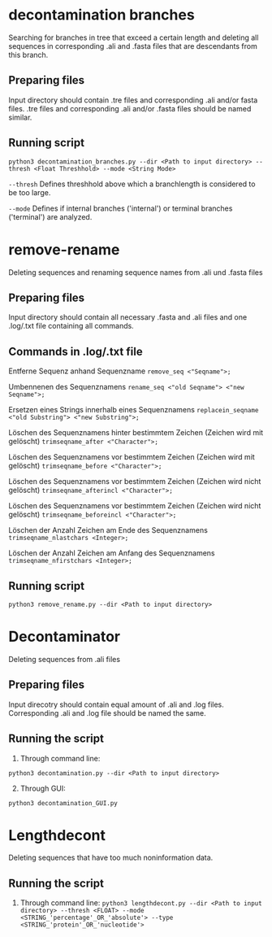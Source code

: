 # decontamination branches
Searching for branches in tree that exceed a certain length 
and deleting all sequences in corresponding .ali and .fasta files that are descendants from this branch.

## Preparing files
Input directory should contain .tre files and corresponding .ali and/or fasta files.
.tre files and corresponding .ali and/or .fasta files should be named similar.

## Running script

```python3 decontamination_branches.py --dir <Path to input directory> --thresh <Float Threshhold> --mode <String Mode> ```

`--thresh` Defines threshhold above which a branchlength is considered to be too large.

`--mode` Defines if internal branches ('internal') or terminal branches ('terminal') are analyzed.

# remove-rename
Deleting sequences and renaming sequence names from .ali und .fasta files

## Preparing files
Input directory should contain all necessary .fasta and .ali files 
and one .log/.txt file containing all commands.

## Commands in .log/.txt file

Entferne Sequenz anhand Sequenzname
`remove_seq <"Seqname">;`

Umbennenen des Sequenznamens
`rename_seq <"old Seqname"> <"new Seqname">; `

Ersetzen eines Strings innerhalb eines Sequenznamens
`replacein_seqname <"old Substring"> <"new Substring">; `

Löschen des Sequenznamens hinter bestimmtem Zeichen (Zeichen wird mit gelöscht)
`trimseqname_after <"Character">; `

Löschen des Sequenznamens vor bestimmtem Zeichen (Zeichen wird mit gelöscht)
`trimseqname_before <"Character">; `

Löschen des Sequenznamens vor bestimmtem Zeichen (Zeichen wird nicht gelöscht)
`trimseqname_afterincl <"Character">;`

Löschen des Sequenznamens vor bestimmtem Zeichen (Zeichen wird nicht gelöscht)
`trimseqname_beforeincl <"Character">; `

Löschen der Anzahl Zeichen am Ende des Sequenznamens
`trimseqname_nlastchars <Integer>;`

Löschen der Anzahl Zeichen am Anfang des Sequenznamens
`trimseqname_nfirstchars <Integer>;`

## Running script

```python3 remove_rename.py --dir <Path to input directory>```

# Decontaminator
Deleting sequences from .ali files

## Preparing files
Input direcotry should contain equal amount of .ali and .log files.
Corresponding .ali and .log file should be named the same.

## Running the script

1. Through command line: 

```python3 decontamination.py --dir <Path to input directory>```
 
2. Through GUI:

```python3 decontamination_GUI.py```

# Lengthdecont
Deleting sequences that have too much noninformation data.

## Running the script

1. Through command line:
```python3 lengthdecont.py --dir <Path to input directory> --thresh <FLOAT> --mode <STRING_'percentage'_OR_'absolute'> --type <STRING_'protein'_OR_'nucleotide'>```
